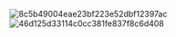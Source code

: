 ![8c5b49004eae23bf223e52dbf12397ac](https://github.com/user-attachments/assets/dd7d6746-661f-45ed-853d-e3234f49377f)
![46d125d33114c0cc381fe837f8c6d408](https://github.com/user-attachments/assets/e8fb06cb-badd-4135-baff-0dc03dcdcd5b)

